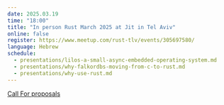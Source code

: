 ```yaml
---
date: 2025.03.19
time: "18:00"
title: "In person Rust March 2025 at Jit in Tel Aviv"
online: false
register: https://www.meetup.com/rust-tlv/events/305697580/
language: Hebrew
schedule:
  - presentations/lilos-a-small-async-embedded-operating-system.md
  - presentations/why-falkordbs-moving-from-c-to-rust.md
  - presentations/why-use-rust.md
---
```


[Call For proposals](/cfp)



